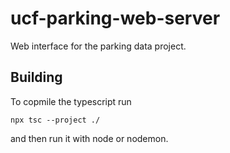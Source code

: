 # ucf-parking-web-server
Web interface for the parking data project.

## Building

To copmile the typescript run

```
npx tsc --project ./
```

and then run it with node or nodemon.
